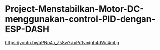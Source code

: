 # Project-Menstabilkan-Motor-DC-menggunakan-control-PID-dengan-ESP-DASH
https://youtu.be/qPNo4o_Zs8w?si=Pc1vndgh4dWo4mLg
